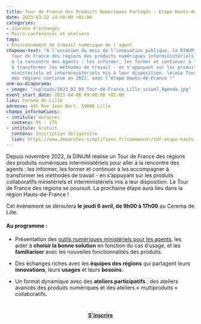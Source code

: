 ```yaml
---
title: Tour de France des Produits Numériques Partagés - Etape Hauts-de-France
date: 2023-03-22 14:50:00 +01:00
categories:
- Journée d'échanges
- Micro-conférences et ateliers
tags:
- Environnement de travail numérique de l'agent
chapeau-text: "A l’occasion du mois de l’innovation publique, la DINUM a lancé le
  Tour de France des régions des produits numériques interministériels pour aller
  à la rencontre des Agents : les informer, les former et continuer à les accompagner
  à transformer les méthodes de travail - en s'appuyant sur les produits collaboratifs
  ministériels et interministériels mis à leur disposition. \n\nLe Tour de France
  des régions continue en 2023, avec l’étape Hauts-de-France !"
une-ou-diaporama:
- image: "/uploads/2023_02_09_Tour-de-France_Lille_visuel_Agenda.jpg"
event_start_date: 2023-04-06 09:00:00 +02:00
lieu: Cerema de Lille
adresse: 44t Rue Jean Bart, 59000 Lille
champs_informations:
- intitule: Horaires
  contenu: 9h - 17h
- intitule: Gratuit
  contenu: Inscription obligatoire
  lien: https://www.demarches-simplifiees.fr/commencer/tdf-etape-hauts-de-france
---
```


Depuis novembre 2022, la DINUM réalise un Tour de France des régions des produits numériques interministériels pour aller à la rencontre des agents : les informer, les former et continuer à les accompagner à transformer les méthodes de travail - en s’appuyant sur les produits collaboratifs ministériels et interministériels mis à leur disposition.
Le Tour de France des régions se poursuit. La prochaine étape aura lieu dans la région Hauts-de-France !

Cet évènement se déroulera **le jeudi 6 avril, de 9h00 à 17h00** au Cerema de Lille.

#### Au programme : 

* Présentation des [outils numériques ministériels pour les agents](https://www.numerique.gouv.fr/outils-agents/), les aider à **choisir la bonne solution** en fonction du cas d’usage, et les **familiariser** avec les nouvelles fonctionnalités des produits.

* Des échanges riches avec les **équipes des régions** qui partagent leurs **innovations**, leurs **usages** et leurs **besoins**.

* Un format dynamique avec des **ateliers participatifs** : des ateliers avancés des produits numériques et des ateliers « multiproduits » collaboratifs.

<div align="center" style="margin-bottom: 15px; margin-top: 40px"><a href="https://www.demarches-simplifiees.fr/commencer/tdf-etape-hauts-de-france" class="button" title="S'inscrire - Lien externe"><b>S'inscrire</b></a></div>